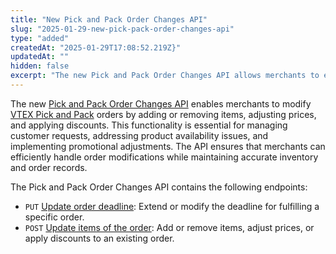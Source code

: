```yaml
---
title: "New Pick and Pack Order Changes API"
slug: "2025-01-29-new-pick-pack-order-changes-api"
type: "added"
createdAt: "2025-01-29T17:08:52.219Z}"
updatedAt: ""
hidden: false
excerpt: "The new Pick and Pack Order Changes API allows merchants to efficiently modify orders by adding or removing items, adjusting prices, and applying discounts, ensuring accurate inventory and order records."
---
```


The new [Pick and Pack Order Changes API](https://developers.vtex.com/docs/api-reference/pick-and-pack-order-changes-api#overview) enables merchants to modify [VTEX Pick and Pack](https://help.vtex.com/en/tutorial/vtex-pick-and-pack--1OOops3WrUyz7e0bnhkfXU) orders by adding or removing items, adjusting prices, and applying discounts. This functionality is essential for managing customer requests, addressing product availability issues, and implementing promotional adjustments. The API ensures that merchants can efficiently handle order modifications while maintaining accurate inventory and order records.

The Pick and Pack Order Changes API contains the following endpoints:

- `PUT` [Update order deadline](https://developers.vtex.com/docs/api-reference/pick-and-pack-order-changes-api#put-/orders/-orderId-/deadline): Extend or modify the deadline for fulfilling a specific order.
- `POST` [Update items of the order](https://developers.vtex.com/docs/api-reference/pick-and-pack-order-changes-api#post-/order/changes): Add or remove items, adjust prices, or apply discounts to an existing order.

